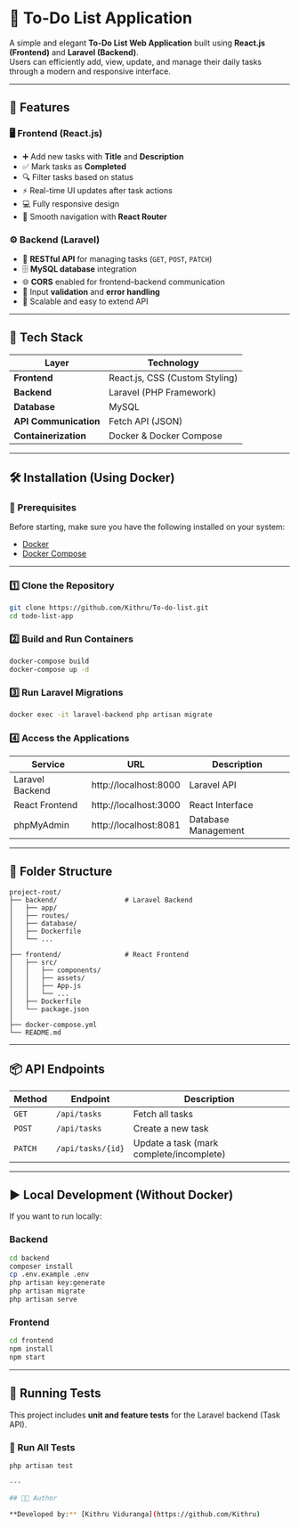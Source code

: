 # 📝 To-Do List Application

A simple and elegant **To-Do List Web Application** built using **React.js (Frontend)** and **Laravel (Backend)**.  
Users can efficiently add, view, update, and manage their daily tasks through a modern and responsive interface.

---

## 🚀 Features

### 🖥️ Frontend (React.js)
- ➕ Add new tasks with **Title** and **Description**  
- ✅ Mark tasks as **Completed**  
- 🔍 Filter tasks based on status  
- ⚡ Real-time UI updates after task actions  
- 💻 Fully responsive design  
- 🧭 Smooth navigation with **React Router**

### ⚙️ Backend (Laravel)
- 🧱 **RESTful API** for managing tasks (`GET`, `POST`, `PATCH`)  
- 🗄️ **MySQL database** integration  
- 🌐 **CORS** enabled for frontend–backend communication  
- 🔐 Input **validation** and **error handling**  
- 🚀 Scalable and easy to extend API

---

## 🧩 Tech Stack

| Layer | Technology |
|--------|-------------|
| **Frontend** | React.js, CSS (Custom Styling) |
| **Backend** | Laravel (PHP Framework) |
| **Database** | MySQL |
| **API Communication** | Fetch API (JSON) |
| **Containerization** | Docker & Docker Compose |

---

## 🛠️ Installation (Using Docker)

### 🧱 Prerequisites  
Before starting, make sure you have the following installed on your system:
- [Docker](https://www.docker.com/get-started)  
- [Docker Compose](https://docs.docker.com/compose/install/)

---

### 1️⃣ Clone the Repository

```bash
git clone https://github.com/Kithru/To-do-list.git
cd todo-list-app
```

### 2️⃣ Build and Run Containers

```bash
docker-compose build
docker-compose up -d
```

### 3️⃣ Run Laravel Migrations

```bash
docker exec -it laravel-backend php artisan migrate
```

### 4️⃣ Access the Applications

| Service | URL | Description |
|----------|-----|-------------|
| Laravel Backend | http://localhost:8000 | Laravel API |
| React Frontend | http://localhost:3000 | React Interface |
| phpMyAdmin | http://localhost:8081 | Database Management |

---

## 📁 Folder Structure

```
project-root/
├── backend/                 # Laravel Backend
│   ├── app/
│   ├── routes/
│   ├── database/
│   ├── Dockerfile
│   └── ...
│
├── frontend/                # React Frontend
│   ├── src/
│   │   ├── components/
│   │   ├── assets/
│   │   ├── App.js
│   │   └── ...
│   ├── Dockerfile
│   └── package.json
│
├── docker-compose.yml
└── README.md
```

---

## 📦 API Endpoints

| Method | Endpoint | Description |
|--------|-----------|-------------|
| `GET` | `/api/tasks` | Fetch all tasks |
| `POST` | `/api/tasks` | Create a new task |
| `PATCH` | `/api/tasks/{id}` | Update a task (mark complete/incomplete) |

---

## ▶️ Local Development (Without Docker)

If you want to run locally:

### Backend
```bash
cd backend
composer install
cp .env.example .env
php artisan key:generate
php artisan migrate
php artisan serve
```

### Frontend
```bash
cd frontend
npm install
npm start
```

---

## 🧪 Running Tests

This project includes **unit and feature tests** for the Laravel backend (Task API).

### 🧩 Run All Tests

```bash
php artisan test

---

## 👨‍💻 Author

**Developed by:** [Kithru Viduranga](https://github.com/Kithru)
